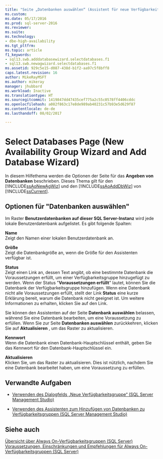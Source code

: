 ```yaml
---
title: "Seite „Datenbanken auswählen“ (Assistent für neue Verfügbarkeitsgruppen/Assistent zum Hinzufügen von Datenbanken) | Microsoft-Dokumentation"
ms.custom: 
ms.date: 05/17/2016
ms.prod: sql-server-2016
ms.reviewer: 
ms.suite: 
ms.technology:
- dbe-high-availability
ms.tgt_pltfrm: 
ms.topic: article
f1_keywords:
- sql13.swb.adddatabasewizard.selectdatabases.f1
- sql13.swb.newagwizard.selectdatabases.f1
ms.assetid: 929c5e15-d087-438d-b1f2-aa97c5f8bff8
caps.latest.revision: 16
author: MikeRayMSFT
ms.author: mikeray
manager: jhubbard
ms.workload: Inactive
ms.translationtype: HT
ms.sourcegitcommit: 1419847dd47435cef775a2c55c0578ff4406cddc
ms.openlocfilehash: a082f863c17e8de989ab40231c57b93e5d629f87
ms.contentlocale: de-de
ms.lasthandoff: 08/02/2017

---
```

# <a name="select-databases-page-new-availability-group-wizard-and-add-database-wizard"></a>Select Databases Page (New Availability Group Wizard and Add Database Wizard)
  In diesem Hilfethema werden die Optionen der Seite für das **Angeben von Datenbanken** beschrieben. Dieses Thema gilt für den [!INCLUDE[ssAoNewAgWiz](../../../includes/ssaonewagwiz-md.md)] und den [!INCLUDE[ssAoAddDbWiz](../../../includes/ssaoadddbwiz-md.md)] von [!INCLUDE[ssCurrent](../../../includes/sscurrent-md.md)].  
  
##  <a name="PageOptions"></a> Optionen für "Datenbanken auswählen"  
 Im Raster **Benutzerdatenbanken auf dieser SQL Server-Instanz** wird jede lokale Benutzerdatenbank aufgelistet. Es gibt folgende Spalten:  
  
 **Name**  
 Zeigt den Namen einer lokalen Benutzerdatenbank an.  

 **Größe**  
 Zeigt die Datenbankgröße an, wenn die Größe für den Assistenten verfügbar ist.  
  
 **Status**  
 Zeigt einen Link an, dessen Text angibt, ob eine bestimmte Datenbank die Voraussetzungen erfüllt, um einer Verfügbarkeitsgruppe hinzugefügt zu werden. Wenn der Status "**Voraussetzungen erfüllt**" lautet, können Sie die Datenbank der Verfügbarkeitsgruppe hinzufügen. Wenn eine Datenbank nicht alle Voraussetzungen erfüllt, stellt der Link **Status** eine kurze Erklärung bereit, warum die Datenbank nicht geeignet ist. Um weitere Informationen zu erhalten, klicken Sie auf den Link.  
  
 Sie können den Assistenten auf der Seite **Datenbank auswählen** belassen, während Sie eine Datenbank bearbeiten, um eine Voraussetzung zu erfüllen. Wenn Sie zur Seite **Datenbanken auswählen** zurückkehren, klicken Sie auf **Aktualisieren** , um das Raster zu aktualisieren.  
  
 **Kennwort**  
 Wenn die Datenbank einen Datenbank-Hauptschlüssel enthält, geben Sie das Kennwort für den Datenbank-Hauptschlüssel ein.  
  
 **Aktualisieren**  
 Klicken Sie, um das Raster zu aktualisieren. Dies ist nützlich, nachdem Sie eine Datenbank bearbeitet haben, um eine Voraussetzung zu erfüllen.  
  
##  <a name="RelatedTasks"></a> Verwandte Aufgaben  
  
-   [Verwenden des Dialogfelds „Neue Verfügbarkeitsgruppe“ &#40;SQL Server Management Studio&#41;](../../../database-engine/availability-groups/windows/use-the-new-availability-group-dialog-box-sql-server-management-studio.md)  
  
-   [Verwenden des Assistenten zum Hinzufügen von Datenbanken zu Verfügbarkeitsgruppen &#40;SQL Server Management Studio&#41;](../../../database-engine/availability-groups/windows/availability-group-add-database-to-group-wizard.md)  
  
## <a name="see-also"></a>Siehe auch  
 [Übersicht über Always On-Verfügbarkeitsgruppen &#40;SQL Server&#41;](../../../database-engine/availability-groups/windows/overview-of-always-on-availability-groups-sql-server.md)   
 [Voraussetzungen, Einschränkungen und Empfehlungen für Always On-Verfügbarkeitsgruppen &#40;SQL Server&#41;](../../../database-engine/availability-groups/windows/prereqs-restrictions-recommendations-always-on-availability.md)  
  
  

